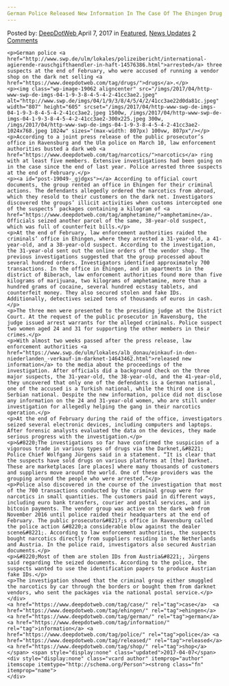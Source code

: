 ```yaml
---
German Police Released New Information In The Case Of The Ehingen Drug Shop
---
```

<article class="post-listing post-19049 post type-post status-publish format-standard has-post-thumbnail hentry  tag-case tag-ehingen tag-german tag-information tag-police tag-released tag-shop">
    <div class="post-inner">
        <span>Posted by: <a href="https://www.deepdotweb.com/author/admin/" title="">DeepDotWeb </a></span>
    <span>April 7, 2017</span>
    <span>in <a href="https://www.deepdotweb.com/category/deepdot-news/" rel="category tag">Featured</a>, <a href="https://www.deepdotweb.com/category/news-updates/" rel="category tag">News Updates</a></span>
    <span><a href="https://www.deepdotweb.com/2017/04/07/german-police-released-new-information-case-ehingen-drug-shop/#comments">2 Comments</a></span>
    </p>
    <div class="clear"></div>
    
    <p>German police <a href="http://www.swp.de/ulm/lokales/polizeibericht/international-agierende-rauschgifthaendler-in-haft-14576386.html">arrested</a> three suspects at the end of February, who were accused of running a vendor shop on the dark net selling <a href="https://www.deepdotweb.com/tag/drugs/">drugs</a>.</p>
    <p><img class="wp-image-19062 aligncenter" src="/imgs/2017/04/http-www-swp-de-imgs-04-1-9-3-8-4-5-4-2-41cc3ae2.jpeg" alt="http://www.swp.de/imgs/04/1/9/3/8/4/5/4/2/41cc3ae22d0da81c.jpeg" width="807" height="605" srcset="/imgs/2017/04/http-www-swp-de-imgs-04-1-9-3-8-4-5-4-2-41cc3ae2.jpeg 1500w, /imgs/2017/04/http-www-swp-de-imgs-04-1-9-3-8-4-5-4-2-41cc3ae2-300x225.jpeg 300w, /imgs/2017/04/http-www-swp-de-imgs-04-1-9-3-8-4-5-4-2-41cc3ae2-1024x768.jpeg 1024w" sizes="(max-width: 807px) 100vw, 807px"/></p>
    <p>According to a joint press release of the public prosecutor’s office in Ravensburg and the Ulm police on March 10, law enforcement authorities busted a dark web <a href="https://www.deepdotweb.com/tag/narcotics/">narcotics</a> ring with at least five members. Extensive investigations had been going on in the case since the end of last year. Police arrested three suspects at the end of February.</p>
    <p><a id="post-19049-_gjdgxs"></a> According to official court documents, the group rented an office in Ehingen for their criminal actions. The defendants allegedly ordered the narcotics from abroad, which they resold to their customers on the dark net. Investigators discovered the groups’ illicit activities when customs intercepted one of the suspects’ packages containing a kilogram of <a href="https://www.deepdotweb.com/tag/amphetamine/">amphetamine</a>. Officials seized another parcel of the same, 38-year-old suspect, which was full of counterfeit bills.</p>
    <p>At the end of February, law enforcement authorities raided the criminals’ office in Ehingen, where they arrested a 31-year-old, a 41-year-old, and a 38-year-old suspect. According to the investigation, the 31-year-old sent out the online orders of the vendor shop. The previous investigations suggested that the group processed about several hundred orders. Investigators identified approximately 700 transactions. In the office in Ehingen, and in apartments in the district of Biberach, law enforcement authorities found more than five kilograms of marijuana, two kilograms of amphetamine, more than a hundred grams of cocaine, several hundred ecstasy tablets, and counterfeit money. They also secured stolen and fake IDs. Additionally, detectives seized tens of thousands of euros in cash.</p>
    <p>The three men were presented to the presiding judge at the District Court. At the request of the public prosecutor in Ravensburg, the judge issued arrest warrants for the alleged criminals. Police suspect two women aged 24 and 31 for supporting the other members in their crimes.</p>
    <p>With almost two weeks passed after the press release, law enforcement authorities <a href="https://www.swp.de/ulm/lokales/alb_donau/einkauf-in-den-niederlanden_-verkauf-im-darknet-14643462.html">released new information</a> to the media about the proceedings of the investigation. After officials did a background check on the three major suspects, the 31-year-old, the 38-year-old, and the 41-year-old, they uncovered that only one of the defendants is a German national, one of the accused is a Turkish national, while the third one is a Serbian national. Despite the new information, police did not disclose any information on the 24 and 31-year-old women, who are still under investigation for allegedly helping the gang in their narcotics operation.</p>
    <p>At the end of February during the raid of the office, investigators seized several electronic devices, including computers and laptops. After forensic analysts evaluated the data on the devices, they made serious progress with the investigation.</p>
    <p>&#8220;The investigations so far have confirmed the suspicion of a vigorous trade in various types of drugs via the Darknet,&#8221; Police Chief Wolfgang Jürgens said in a statement. “It is clear that the suspects have sold drugs on various platforms at [the] Darknet. These are marketplaces [are places] where many thousands of customers and suppliers move around the world. One of these providers was the grouping around the people who were arrested.”</p>
    <p>Police also discovered in the course of the investigation that most of the 700 transactions conducted by the criminal group were for narcotics in small quantities. The customers paid in different ways, including euro bank transfers, courier and postal services, and in bitcoin payments. The vendor group was active on the dark web from November 2016 until police raided their headquarters at the end of February. The public prosecutor&#8217;s office in Ravensburg called the police action &#8220;a considerable blow against the dealer scene&#8221;. According to law enforcement authorities, the suspects bought narcotics directly from suppliers residing in the Netherlands and Austria. In the police raid, investigators also secured Austrian documents.</p>
    <p>&#8220;Most of them are stolen IDs from Austria&#8221;, Jürgens said regarding the seized documents. According to the police, the suspects wanted to use the identification papers to produce Austrian fake IDs.</p>
    <p>The investigation showed that the criminal group either smuggled the narcotics by car through the borders or bought them from darknet vendors, who sent the packages via the national postal service.</p>
    </div>
    <a href="https://www.deepdotweb.com/tag/case/" rel="tag">case</a>  <a href="https://www.deepdotweb.com/tag/ehingen/" rel="tag">ehingen</a> <a href="https://www.deepdotweb.com/tag/german/" rel="tag">german</a> <a href="https://www.deepdotweb.com/tag/information/" rel="tag">information</a> <a href="https://www.deepdotweb.com/tag/police/" rel="tag">police</a> <a href="https://www.deepdotweb.com/tag/released/" rel="tag">released</a> <a href="https://www.deepdotweb.com/tag/shop/" rel="tag">shop</a></span> <span style="display:none" class="updated">2017-04-07</span>
    <div style="display:none" class="vcard author" itemprop="author" itemscope itemtype="http://schema.org/Person"><strong class="fn" itemprop="name">
    </div>
</article>

